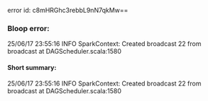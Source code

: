 error id: c8mHRGhc3rebbL9nN7qkMw==
### Bloop error:

25/06/17 23:55:16 INFO SparkContext: Created broadcast 22 from broadcast at DAGScheduler.scala:1580
#### Short summary: 

25/06/17 23:55:16 INFO SparkContext: Created broadcast 22 from broadcast at DAGScheduler.scala:1580